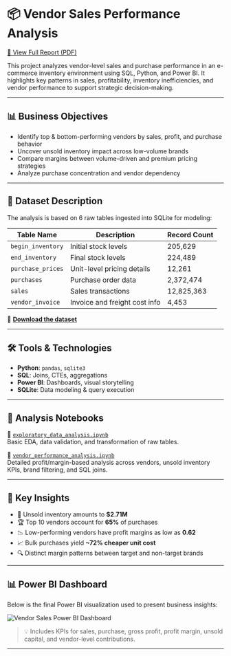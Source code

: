 # 📦 Vendor Sales Performance Analysis

[📄 View Full Report (PDF)]([https://drive.google.com/file/d/your-report-link-id/view?usp=sharing](https://drive.google.com/file/d/1_0xoAGXMA6eONg6L_omfeXdjZ0NfJ5xL/view?usp=drivesdk))

This project analyzes vendor-level sales and purchase performance in an e-commerce inventory environment using SQL, Python, and Power BI. It highlights key patterns in sales, profitability, inventory inefficiencies, and vendor performance to support strategic decision-making.

---

## 📊 Business Objectives

- Identify top & bottom-performing vendors by sales, profit, and purchase behavior  
- Uncover unsold inventory impact across low-volume brands  
- Compare margins between volume-driven and premium pricing strategies  
- Analyze purchase concentration and vendor dependency

---

## 🧾 Dataset Description

The analysis is based on 6 raw tables ingested into SQLite for modeling:

| Table Name         | Description                                 | Record Count |
|-------------------|---------------------------------------------|--------------|
| `begin_inventory` | Initial stock levels                        | 205,629      |
| `end_inventory`   | Final stock levels                          | 224,489      |
| `purchase_prices` | Unit-level pricing details                  | 12,261       |
| `purchases`       | Purchase order data                         | 2,372,474    |
| `sales`           | Sales transactions                          | 12,825,363   |
| `vendor_invoice`  | Invoice and freight cost info               | 4,453        |

📂 [**Download the dataset**]([https://drive.google.com/file/d/your-dataset-link-id/view?usp=sharing](https://drive.google.com/drive/folders/1Q9xEBaYY5IBPrdwLJB6eg5jo-Hsw6iOz))

---

## 🛠️ Tools & Technologies

- **Python**: `pandas`, `sqlite3`
- **SQL**: Joins, CTEs, aggregations
- **Power BI**: Dashboards, visual storytelling
- **SQLite**: Data modeling & query execution

---
## 📑 Analysis Notebooks

📘 [`exploratory_data_analysis.ipynb`]([notebooks/exploratory_data_analysis.ipynb](https://github.com/adityakumar-09/Vendor-Sales-Analysis/blob/main/Exploratroy%20Data%20Analysis.ipynb))  
Basic EDA, data validation, and transformation of raw tables.

📗 [`vendor_performance_analysis.ipynb`]([notebooks/vendor_performance_analysis.ipynb](https://github.com/adityakumar-09/Vendor-Sales-Analysis/blob/main/Venor%20Peformance%20Analysis.ipynb))  
Detailed profit/margin-based analysis across vendors, unsold inventory KPIs, brand filtering, and SQL joins.

---

## 📌 Key Insights

- 💸 Unsold inventory amounts to **$2.71M**
- 🏆 Top 10 vendors account for **65%** of purchases
- 📉 Low-performing vendors have profit margins as low as **0.62**
- 📈 Bulk purchases yield **~72% cheaper unit cost**
- 🔍 Distinct margin patterns between target and non-target brands

---



## 📊 Power BI Dashboard

Below is the final Power BI visualization used to present business insights:

![Vendor Sales Power BI Dashboard]([https://raw.githubusercontent.com/your-username/your-repo/main/visuals/vendor_sales_dashboard.png](https://github.com/adityakumar-09/Vendor-Sales-Analysis/blob/main/DASHBOARD.png))

> 💡 Includes KPIs for sales, purchase, gross profit, profit margin, unsold capital, and vendor-level contributions.

---

